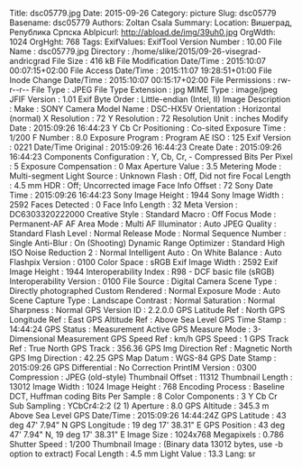Title: dsc05779.jpg
Date: 2015-09-26
Category: picture
Slug: dsc05779
Basename: dsc05779
Authors: Zoltan Csala
Summary:
Location: Вишеград, Република Српска
Ablpicurl: http://abload.de/img/39uh0.jpg
OrgWdth: 1024
OrgHght: 768
Tags:
ExifValues: ExifTool Version Number : 10.00
            File Name : dsc05779.jpg
            Directory : /home/slike/2015/09-26-visegrad-andricgrad
            File Size : 416 kB
            File Modification Date/Time : 2015:10:07 00:07:15+02:00
            File Access Date/Time : 2015:11:07 19:28:51+01:00
            File Inode Change Date/Time : 2015:10:07 00:15:17+02:00
            File Permissions : rw-r--r--
            File Type : JPEG
            File Type Extension : jpg
            MIME Type : image/jpeg
            JFIF Version : 1.01
            Exif Byte Order : Little-endian (Intel, II)
            Image Description :
            Make : SONY
            Camera Model Name : DSC-HX5V
            Orientation : Horizontal (normal)
            X Resolution : 72
            Y Resolution : 72
            Resolution Unit : inches
            Modify Date : 2015:09:26 16:44:23
            Y Cb Cr Positioning : Co-sited
            Exposure Time : 1/200
            F Number : 8.0
            Exposure Program : Program AE
            ISO : 125
            Exif Version : 0221
            Date/Time Original : 2015:09:26 16:44:23
            Create Date : 2015:09:26 16:44:23
            Components Configuration : Y, Cb, Cr, -
            Compressed Bits Per Pixel : 5
            Exposure Compensation : 0
            Max Aperture Value : 3.5
            Metering Mode : Multi-segment
            Light Source : Unknown
            Flash : Off, Did not fire
            Focal Length : 4.5 mm
            HDR : Off; Uncorrected image
            Face Info Offset : 72
            Sony Date Time : 2015:09:26 16:44:23
            Sony Image Height : 1944
            Sony Image Width : 2592
            Faces Detected : 0
            Face Info Length : 32
            Meta Version : DC6303320222000
            Creative Style : Standard
            Macro : Off
            Focus Mode : Permanent-AF
            AF Area Mode : Multi
            AF Illuminator : Auto
            JPEG Quality : Standard
            Flash Level : Normal
            Release Mode : Normal
            Sequence Number : Single
            Anti-Blur : On (Shooting)
            Dynamic Range Optimizer : Standard
            High ISO Noise Reduction 2 : Normal
            Intelligent Auto : On
            White Balance : Auto
            Flashpix Version : 0100
            Color Space : sRGB
            Exif Image Width : 2592
            Exif Image Height : 1944
            Interoperability Index : R98 - DCF basic file (sRGB)
            Interoperability Version : 0100
            File Source : Digital Camera
            Scene Type : Directly photographed
            Custom Rendered : Normal
            Exposure Mode : Auto
            Scene Capture Type : Landscape
            Contrast : Normal
            Saturation : Normal
            Sharpness : Normal
            GPS Version ID : 2.2.0.0
            GPS Latitude Ref : North
            GPS Longitude Ref : East
            GPS Altitude Ref : Above Sea Level
            GPS Time Stamp : 14:44:24
            GPS Status : Measurement Active
            GPS Measure Mode : 3-Dimensional Measurement
            GPS Speed Ref : km/h
            GPS Speed : 1
            GPS Track Ref : True North
            GPS Track : 356.36
            GPS Img Direction Ref : Magnetic North
            GPS Img Direction : 42.25
            GPS Map Datum : WGS-84
            GPS Date Stamp : 2015:09:26
            GPS Differential : No Correction
            PrintIM Version : 0300
            Compression : JPEG (old-style)
            Thumbnail Offset : 11312
            Thumbnail Length : 13012
            Image Width : 1024
            Image Height : 768
            Encoding Process : Baseline DCT, Huffman coding
            Bits Per Sample : 8
            Color Components : 3
            Y Cb Cr Sub Sampling : YCbCr4:2:2 (2 1)
            Aperture : 8.0
            GPS Altitude : 345.3 m Above Sea Level
            GPS Date/Time : 2015:09:26 14:44:24Z
            GPS Latitude : 43 deg 47' 7.94" N
            GPS Longitude : 19 deg 17' 38.31" E
            GPS Position : 43 deg 47' 7.94" N, 19 deg 17' 38.31" E
            Image Size : 1024x768
            Megapixels : 0.786
            Shutter Speed : 1/200
            Thumbnail Image : (Binary data 13012 bytes, use -b option to extract)
            Focal Length : 4.5 mm
            Light Value : 13.3
Lang: sr

